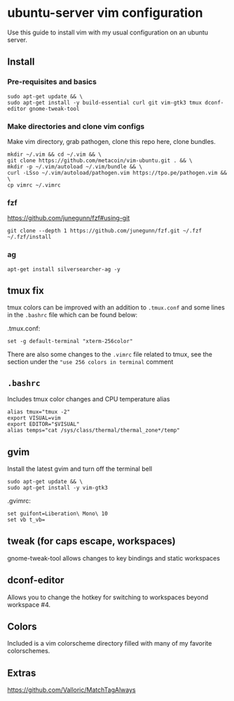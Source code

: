 # ubuntu-server vim configuration

Use this guide to install vim with my usual configuration on an ubuntu server.

## Install

### Pre-requisites and basics

```
sudo apt-get update && \
sudo apt-get install -y build-essential curl git vim-gtk3 tmux dconf-editor gnome-tweak-tool
```

### Make directories and clone vim configs

Make vim directory, grab pathogen, clone this repo here, clone bundles.

```
mkdir ~/.vim && cd ~/.vim && \
git clone https://github.com/metacoin/vim-ubuntu.git . && \
mkdir -p ~/.vim/autoload ~/.vim/bundle && \
curl -LSso ~/.vim/autoload/pathogen.vim https://tpo.pe/pathogen.vim && \
cp vimrc ~/.vimrc
```

### fzf
https://github.com/junegunn/fzf#using-git
```
git clone --depth 1 https://github.com/junegunn/fzf.git ~/.fzf
~/.fzf/install
```

### ag
```
apt-get install silversearcher-ag -y
```

## tmux fix

tmux colors can be improved with an addition to `.tmux.conf` and some lines in the `.bashrc` file which can be found below:

.tmux.conf:
```
set -g default-terminal "xterm-256color"
```

There are also some changes to the `.vimrc` file related to tmux, see the section under the `"use 256 colors in terminal` comment

## `.bashrc`
Includes tmux color changes and CPU temperature alias

```
alias tmux="tmux -2"
export VISUAL=vim
export EDITOR="$VISUAL"
alias temps="cat /sys/class/thermal/thermal_zone*/temp"
```

## gvim
Install the latest gvim and turn off the terminal bell
```
sudo apt-get update && \
sudo apt-get install -y vim-gtk3
```

.gvimrc:
```
set guifont=Liberation\ Mono\ 10
set vb t_vb=
```

## tweak (for caps escape, workspaces)
gnome-tweak-tool allows changes to key bindings and static workspaces

## dconf-editor
Allows you to change the hotkey for switching to workspaces beyond workspace #4.
 
## Colors

Included is a vim colorscheme directory filled with many of my favorite colorschemes.

## Extras

https://github.com/Valloric/MatchTagAlways
